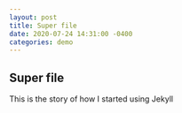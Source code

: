 ```yaml
---
layout: post
title: Super file
date: 2020-07-24 14:31:00 -0400
categories: demo
---
```


## Super file ##

This is the story of how I started using Jekyll